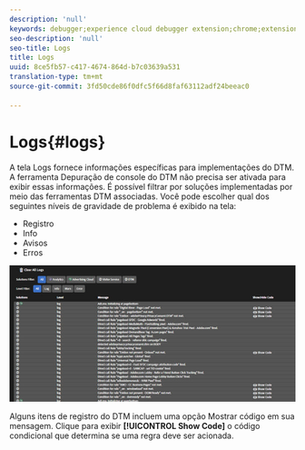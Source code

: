 ```yaml
---
description: 'null'
keywords: debugger;experience cloud debugger extension;chrome;extension;logs
seo-description: 'null'
seo-title: Logs
title: Logs
uuid: 8ce5fb57-c417-4674-864d-b7c03639a531
translation-type: tm+mt
source-git-commit: 3fd50cde86f0dfc5f66d8faf63112adf24beeac0

---
```



# Logs{#logs}

A tela Logs fornece informações específicas para implementações do DTM. A ferramenta Depuração de console do DTM não precisa ser ativada para exibir essas informações. É possível filtrar por soluções implementadas por meio das ferramentas DTM associadas. Você pode escolher qual dos seguintes níveis de gravidade de problema é exibido na tela:

* Registro
* Info
* Avisos
* Erros

![](assets/logs.jpg)

Alguns itens de registro do DTM incluem uma opção Mostrar código em sua mensagem. Clique para exibir **[!UICONTROL Show Code]** o código condicional que determina se uma regra deve ser acionada.
